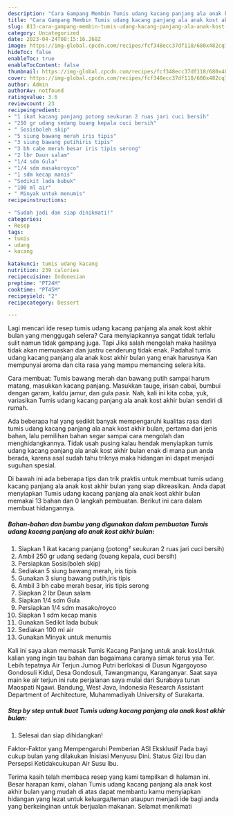 ```yaml
---
description: "Cara Gampang Membin Tumis udang kacang panjang ala anak kost akhir bulan yang Enak"
title: "Cara Gampang Membin Tumis udang kacang panjang ala anak kost akhir bulan yang Enak"
slug: 813-cara-gampang-membin-tumis-udang-kacang-panjang-ala-anak-kost-akhir-bulan-yang-enak
category: Uncategorized
date: 2023-04-24T08:15:16.268Z
image: https://img-global.cpcdn.com/recipes/fcf348ecc37df118/680x482cq70/tumis-udang-kacang-panjang-ala-anak-kost-akhir-bulan-foto-resep-utama.jpg
hideToc: false
enableToc: true
enableTocContent: false
thumbnail: https://img-global.cpcdn.com/recipes/fcf348ecc37df118/680x482cq70/tumis-udang-kacang-panjang-ala-anak-kost-akhir-bulan-foto-resep-utama.jpg
cover: https://img-global.cpcdn.com/recipes/fcf348ecc37df118/680x482cq70/tumis-udang-kacang-panjang-ala-anak-kost-akhir-bulan-foto-resep-utama.jpg
author: Admin
authorAv: notfound
ratingvalue: 3.6
reviewcount: 23
recipeingredient:
- "1 ikat kacang panjang potong seukuran 2 ruas jari cuci bersih"
- "250 gr udang sedang buang kepala cuci bersih"
- " Sosisboleh skip"
- "5 siung bawang merah iris tipis"
- "3 siung bawang putihiris tipis"
- "3 bh cabe merah besar iris tipis serong"
- "2 lbr Daun salam"
- "1/4 sdm Gula"
- "1/4 sdm masakoroyco"
- "1 sdm kecap manis"
- "Sedikit lada bubuk"
- "100 ml air"
- " Minyak untuk menumis"
recipeinstructions:

- "Sudah jadi dan siap dinikmati!"
categories:
- Resep
tags:
- tumis
- udang
- kacang

katakunci: tumis udang kacang 
nutrition: 239 calories
recipecuisine: Indonesian
preptime: "PT24M"
cooktime: "PT45M"
recipeyield: "2"
recipecategory: Dessert

---
```



Lagi mencari ide resep tumis udang kacang panjang ala anak kost akhir bulan yang menggugah selera? Cara menyiapkannya sangat tidak terlalu sulit namun tidak gampang juga. Tapi Jika salah mengolah maka hasilnya tidak akan memuaskan dan justru cenderung tidak enak. Padahal tumis udang kacang panjang ala anak kost akhir bulan yang enak harusnya Kan mempunyai aroma dan cita rasa yang mampu memancing selera kita.


Cara membuat: Tumis bawang merah dan bawang putih sampai harum matang, masukkan kacang panjang. Masukkan tauge, irisan cabai, bumbui dengan garam, kaldu jamur, dan gula pasir. Nah, kali ini kita coba, yuk, variasikan Tumis udang kacang panjang ala anak kost akhir bulan sendiri di rumah.

Ada beberapa hal yang sedikit banyak mempengaruhi kualitas rasa dari tumis udang kacang panjang ala anak kost akhir bulan, pertama dari jenis bahan, lalu pemilihan bahan segar sampai cara mengolah dan menghidangkannya. Tidak usah pusing kalau hendak menyiapkan tumis udang kacang panjang ala anak kost akhir bulan enak di mana pun anda berada, karena asal sudah tahu triknya maka hidangan ini dapat menjadi suguhan spesial.


Di bawah ini ada beberapa tips dan trik praktis untuk membuat tumis udang kacang panjang ala anak kost akhir bulan yang siap dikreasikan. Anda dapat menyiapkan Tumis udang kacang panjang ala anak kost akhir bulan memakai 13 bahan dan 0 langkah pembuatan. Berikut ini cara dalam membuat hidangannya.

<!--inarticleads1-->

##### Bahan-bahan dan bumbu yang digunakan dalam pembuatan Tumis udang kacang panjang ala anak kost akhir bulan:

1. Siapkan 1 ikat kacang panjang (potong² seukuran 2 ruas jari cuci bersih)
1. Ambil 250 gr udang sedang (buang kepala, cuci bersih)
1. Persiapkan  Sosis(boleh skip)
1. Sediakan 5 siung bawang merah, iris tipis
1. Gunakan 3 siung bawang putih,iris tipis
1. Ambil 3 bh cabe merah besar, iris tipis serong
1. Siapkan 2 lbr Daun salam
1. Siapkan 1/4 sdm Gula
1. Persiapkan 1/4 sdm masako/royco
1. Siapkan 1 sdm kecap manis
1. Gunakan Sedikit lada bubuk
1. Sediakan 100 ml air
1. Gunakan  Minyak untuk menumis


Kali ini saya akan memasak Tumis Kacang Panjang untuk anak kosUntuk kalian yang ingin tau bahan dan bagaimana caranya simak terus yaa Ter. Lebih tepatnya Air Terjun Jumog Putri berlokasi di Dusun Ngargoyoso Gondosuli Kidul, Desa Gondosuli, Tawangmangu, Karanganyar. Saat saya main ke air terjun ini rute perjalanan saya mulai dari Surabaya turun Maospati Ngawi. Bandung, West Java, Indonesia Research Assistant Department of Architecture, Muhammadiyah University of Surakarta. 

<!--inarticleads2-->

##### Step by step untuk buat Tumis udang kacang panjang ala anak kost akhir bulan:


1. Selesai dan siap dihidangkan!

Faktor-Faktor yang Mempengaruhi Pemberian ASI Eksklusif Pada bayi cukup bulan yang dilakukan Inisiasi Menyusu Dini. Status Gizi Ibu dan Persepsi Ketidakcukupan Air Susu Ibu. 

Terima kasih telah membaca resep yang kami tampilkan di halaman ini. Besar harapan kami, olahan Tumis udang kacang panjang ala anak kost akhir bulan yang mudah di atas dapat membantu kamu menyiapkan hidangan yang lezat untuk keluarga/teman ataupun menjadi ide bagi anda yang berkeinginan untuk berjualan makanan. Selamat menikmati
